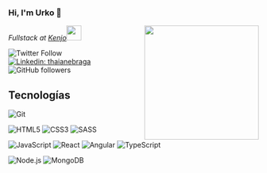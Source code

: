 ### Hi, I'm Urko 👋

<img align='right' src="https://media.giphy.com/media/ln7z2eWriiQAllfVcn/giphy.gif" width="230">
<p><em>Fullstack at <a href="https://www.kenjo.io/">Kenjo</a><img src="https://media.giphy.com/media/WUlplcMpOCEmTGBtBW/giphy.gif" width="30"> 
</em></p>

![Twitter Follow](https://img.shields.io/twitter/follow/_uRuiz_?label=Follow)
[![Linkedin: thaianebraga](https://img.shields.io/badge/-Urko-blue?style=flat-square&logo=Linkedin&logoColor=white&link=https://www.linkedin.com/in/urko-ruiz-ruiz/)](https://www.linkedin.com/in/urko-ruiz-ruiz/)
![GitHub followers](https://img.shields.io/github/followers/uRuiz?label=Follow&style=social)

## Tecnologías
![Git](https://img.shields.io/badge/-Git-F05032?style=plastic&logo=git&logoColor=white)

![HTML5](https://img.shields.io/badge/-HTML5-E34F26?style=plastic&logo=html5&logoColor=white)
![CSS3](https://img.shields.io/badge/-CSS3-1572B6?style=plastic&logo=css3&logoColor=white)
![SASS](https://img.shields.io/badge/-SASS-CC6699?style=plastic&logo=sass&logoColor=white)

![JavaScript](https://img.shields.io/badge/-JavaScript-F7DF1E?style=plastic&logo=JavaScript&logoColor=black)
![React](https://img.shields.io/badge/-React-61DAFB?style=plastic&logo=react&logoColor=white)
![Angular](https://img.shields.io/badge/-Angular-DD0031?style=plastic&logo=angular)
![TypeScript](https://img.shields.io/badge/-TypeScript-3178C6?style=plastic&logo=TypeScript&logoColor=white)

![Node.js](https://img.shields.io/badge/-Node.js-339933?style=plastic&logo=node.js&logoColor=white)
![MongoDB](https://img.shields.io/badge/-MongoDB-47A248?style=plastic&logo=MongoDB&logoColor=white)

<!--
**uRuiz/uRuiz** is a ✨ _special_ ✨ repository because its `README.md` (this file) appears on your GitHub profile.

Here are some ideas to get you started:

- 🔭 I’m currently working on ...
- 🌱 I’m currently learning ...
- 👯 I’m looking to collaborate on ...
- 🤔 I’m looking for help with ...
- 💬 Ask me about ...
- 📫 How to reach me: ...
- 😄 Pronouns: ...
- ⚡ Fun fact: ...
-->
